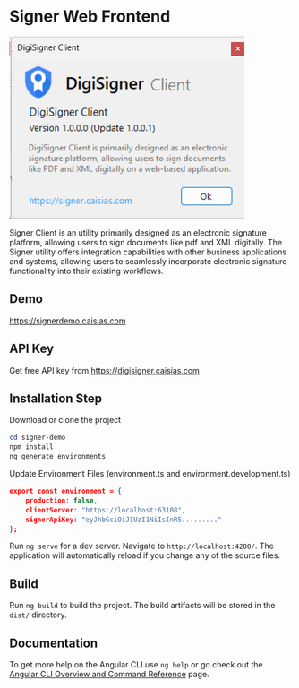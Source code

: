 # Signer Web Frontend

![alt text](image.png)

Signer Client is an utility primarily designed as an electronic signature platform, allowing users to sign documents like pdf and XML digitally.
The Signer utility offers integration capabilities with other business applications and systems, allowing users to seamlessly incorporate electronic signature functionality into their existing workflows.

## Demo

https://signerdemo.caisias.com

## API Key

Get free API key from https://digisigner.caisias.com

## Installation Step

Download or clone the project

```powershell
cd signer-demo
npm install
ng generate environments
```

Update Environment Files (environment.ts and environment.development.ts)

```json
export const environment = {
    production: false,
    clientServer: "https://localhost:63108",
    signerApiKey: "eyJhbGciOiJIUzI1NiIsInR5........."
};
```

Run `ng serve` for a dev server. Navigate to `http://localhost:4200/`. The application will automatically reload if you change any of the source files.

## Build

Run `ng build` to build the project. The build artifacts will be stored in the `dist/` directory.

## Documentation

To get more help on the Angular CLI use `ng help` or go check out the [Angular CLI Overview and Command Reference](https://angular.io/cli) page.
